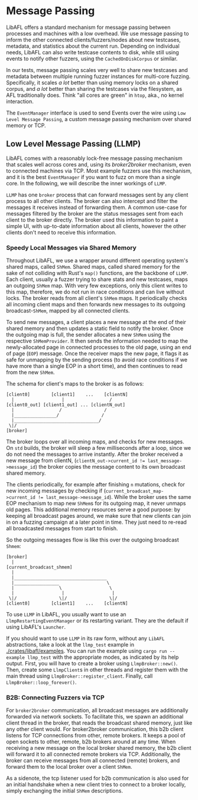 # Message Passing

LibAFL offers a standard mechanism for message passing between processes and machines with a low overhead.
We use message passing to inform the other connected clients/fuzzers/nodes about new testcases, metadata, and statistics about the current run.
Depending on individual needs, LibAFL can also write testcase contents to disk, while still using events to notify other fuzzers, using the `CachedOnDiskCorpus` or similar.

In our tests, message passing scales very well to share new testcases and metadata between multiple running fuzzer instances for multi-core fuzzing.
Specifically, it scales _a lot_ better than using memory locks on a shared corpus, and _a lot_ better than sharing the testcases via the filesystem, as AFL traditionally does.
Think "all cores are green" in `htop`, aka., no kernel interaction.

The `EventManager` interface is used to send Events over the wire using `Low Level Message Passing`, a custom message passing mechanism over shared memory or TCP.

## Low Level Message Passing (LLMP)

LibAFL comes with a reasonably lock-free message passing mechanism that scales well across cores and, using its _broker2broker_ mechanism, even to connected machines via TCP.
Most example fuzzers use this mechanism, and it is the best `EventManager` if you want to fuzz on more than a single core.
In the following, we will describe the inner workings of `LLMP`.

`LLMP` has one `broker` process that can forward messages sent by any client process to all other clients.
The broker can also intercept and filter the messages it receives instead of forwarding them.
A common use-case for messages filtered by the broker are the status messages sent from each client to the broker directly.
The broker used this information to paint a simple UI, with up-to-date information about all clients, however the other clients don't need to receive this information.

### Speedy Local Messages via Shared Memory

Throughout LibAFL, we use a wrapper around different operating system's shared maps, called `ShMem`.
Shared maps, called shared memory for the sake of not colliding with Rust's `map()` functions, are the backbone of `LLMP`.
Each client, usually a fuzzer trying to share stats and new testcases, maps an outgoing `ShMem` map.
With very few exceptions, only this client writes to this map, therefore, we do not run in race conditions and can live without locks.
The broker reads from all client's `ShMem` maps.
It periodically checks all incoming client maps and then forwards new messages to its outgoing broadcast-`ShMem`, mapped by all connected clients.

To send new messages, a client places a new message at the end of their shared memory and then updates a static field to notify the broker.
Once the outgoing map is full, the sender allocates a new `ShMem` using the respective `ShMemProvider`.
It then sends the information needed to map the newly-allocated page in connected processes to the old page, using an end of page (`EOP`) message.
Once the receiver maps the new page, it flags it as safe for unmapping by the sending process (to avoid race conditions if we have more than a single EOP in a short time), and then continues to read from the new `ShMem`.

The schema for client's maps to the broker is as follows:

```text
[client0]        [client1]    ...    [clientN]
  |                  |                 /
[client0_out] [client1_out] ... [clientN_out]
  |                 /                /
  |________________/                /
  |________________________________/
 \|/
[broker]
```

The broker loops over all incoming maps, and checks for new messages.
On `std` builds, the broker will sleep a few milliseconds after a loop, since we do not need the messages to arrive instantly.
After the broker received a new message from clientN, (`clientN_out->current_id != last_message->message_id`) the broker copies the message content to its own broadcast shared memory.

The clients periodically, for example after finishing `n` mutations, check for new incoming messages by checking if (`current_broadcast_map->current_id != last_message->message_id`).
While the broker uses the same EOP mechanism to map new `ShMem`s for its outgoing map, it never unmaps old pages.
This additional memory resources serve a good purpose: by keeping all broadcast pages around, we make sure that new clients can join in on a fuzzing campaign at a later point in time.
They just need to re-read all broadcasted messages from start to finish.

So the outgoing messages flow is like this over the outgoing broadcast `Shmem`:

```text
[broker]
  |
[current_broadcast_shmem]
  |
  |___________________________________
  |_________________                  \
  |                 \                  \
  |                  |                  |
 \|/                \|/                \|/
[client0]        [client1]    ...    [clientN]
```

To use `LLMP` in LibAFL, you usually want to use an `LlmpRestartingEventManager` or its restarting variant.
They are the default if using LibAFL's `Launcher`.

If you should want to use `LLMP` in its raw form, without any `LibAFL` abstractions, take a look at the `llmp_test` example in [./crates/libafl/examples](https://github.com/AFLplusplus/LibAFL/blob/main/crates/libafl_bolts/examples/llmp_test/main.rs).
You can run the example using `cargo run --example llmp_test` with the appropriate modes, as indicated by its help output.
First, you will have to create a broker using `LlmpBroker::new()`.
Then, create some `LlmpClient`s in other threads and register them with the main thread using `LlmpBroker::register_client`.
Finally, call `LlmpBroker::loop_forever()`.

### B2B: Connecting Fuzzers via TCP

For `broker2broker` communication, all broadcast messages are additionally forwarded via network sockets.
To facilitate this, we spawn an additional client thread in the broker, that reads the broadcast shared memory, just like any other client would.
For broker2broker communication, this b2b client listens for TCP connections from other, remote brokers.
It keeps a pool of open sockets to other, remote, b2b brokers around at any time.
When receiving a new message on the local broker shared memory, the b2b client will forward it to all connected remote brokers via TCP.
Additionally, the broker can receive messages from all connected (remote) brokers, and forward them to the local broker over a client `ShMem`.

As a sidenote, the tcp listener used for b2b communication is also used for an initial handshake when a new client tries to connect to a broker locally, simply exchanging the initial `ShMem` descriptions.
